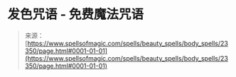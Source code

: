 <!--yml

category: 未分类

date: 2024-06-12 19:08:24

-->

# 发色咒语 - 免费魔法咒语

> 来源：[https://www.spellsofmagic.com/spells/beauty_spells/body_spells/23350/page.html#0001-01-01](https://www.spellsofmagic.com/spells/beauty_spells/body_spells/23350/page.html#0001-01-01)
